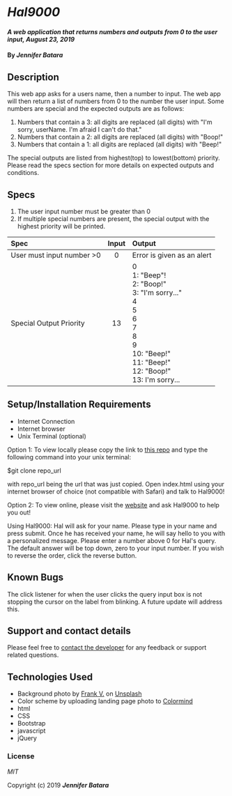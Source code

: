 # _Hal9000_

#### _A web application that returns numbers and outputs from 0 to the user input, August 23, 2019_

#### By _**Jennifer Batara**_

## Description

This web app asks for a users name, then a number to input. The web app will then return a list of numbers from 0 to the number the user input. Some numbers are special and the expected outputs are as follows:

1. Numbers that contain a 3: all digits are replaced (all digits) with "I'm sorry, userName. I'm afraid I can't do that."
2. Numbers that contain a 2: all digits are replaced (all digits) with "Boop!"
3. Numbers that contain a 1: all digits are replaced (all digits) with "Beep!"

The special outputs are listed from highest(top) to lowest(bottom) priority. Please read the specs section for more details on expected outputs and conditions.

## Specs

1. The user input number must be greater than 0
2. If multiple special numbers are present, the special output with the highest priority will be printed.

| Spec                      |Input          | Output |
|:---------------------------|:-------------:|:------|
| User must input number >0 | 0 | Error is given as an alert |
| Special Output Priority|    13   |  0 <br> 1: "Beep"!<br>2: "Boop!"<br>3: "I'm sorry..."<br>4<br>5<br>6<br>7<br>8<br>9<br>10: "Beep!"<br>11: "Beep!"<br>12: "Boop!" <br>13: I'm sorry...|





## Setup/Installation Requirements

* Internet Connection
* Internet browser
* Unix Terminal (optional)

Option 1: To view locally please copy the link to [this repo](https://github.com/jbatara/hal9000.git) and type the following command into your unix terminal:

$git clone repo_url

with repo_url being the url that was just copied. Open index.html using your internet browser of choice (not compatible with Safari) and talk to Hal9000!

Option 2: To view online, please visit the [website](https://jbatara.github.io/hal9000/) and ask Hal9000 to help you out!

Using Hal9000: Hal will ask for your name. Please type in your name and press submit. Once he has received your name, he will say hello to you with a personalized message. Please enter a number above 0 for Hal's query. The default answer will be top down, zero to your input number. If you wish to reverse the order, click the reverse button.

## Known Bugs

The click listener for when the user clicks the query input box is not stopping the cursor on the label from blinking. A future update will address this.

## Support and contact details

Please feel free to [contact the developer](mailto:jennifer.batara.dev@gmail.com) for any feedback or support related questions.

## Technologies Used

* Background photo by [Frank V.](https://unsplash.com/@franckinjapan) on [Unsplash](https://unsplash.com)
* Color scheme by uploading landing page photo to [Colormind](http://colormind.io/image/)
* html
* CSS
* Bootstrap
* javascript
* jQuery


### License

*MIT*

Copyright (c) 2019 **_Jennifer Batara_**
